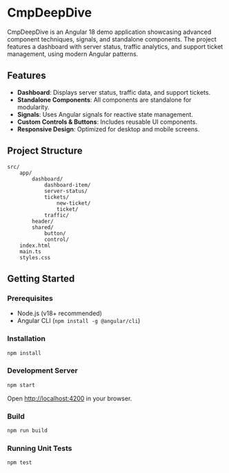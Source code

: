 # CmpDeepDive

CmpDeepDive is an Angular 18 demo application showcasing advanced component techniques, signals, and standalone components. The project features a dashboard with server status, traffic analytics, and support ticket management, using modern Angular patterns.

## Features

- **Dashboard**: Displays server status, traffic data, and support tickets.
- **Standalone Components**: All components are standalone for modularity.
- **Signals**: Uses Angular signals for reactive state management.
- **Custom Controls & Buttons**: Includes reusable UI components.
- **Responsive Design**: Optimized for desktop and mobile screens.

## Project Structure

```
src/
	app/
		dashboard/
			dashboard-item/
			server-status/
			tickets/
				new-ticket/
				ticket/
			traffic/
		header/
		shared/
			button/
			control/
	index.html
	main.ts
	styles.css
```

## Getting Started

### Prerequisites

- Node.js (v18+ recommended)
- Angular CLI (`npm install -g @angular/cli`)

### Installation

```sh
npm install
```

### Development Server

```sh
npm start
```

Open [http://localhost:4200](http://localhost:4200) in your browser.

### Build

```sh
npm run build
```

### Running Unit Tests

```sh
npm test
```
